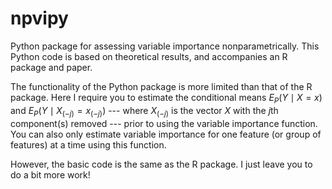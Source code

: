 # npvipy
Python package for assessing variable importance nonparametrically. This Python code is based on theoretical results, and accompanies an R package and paper. 

The functionality of the Python package is more limited than that of the R package. Here I require you to estimate the conditional means $E_P(Y \mid X = x)$ and $E_P(Y \mid X_{(-j)} = x_{(-j)})$ --- where $X_{(-j)}$ is the vector $X$ with the $j$th component(s) removed --- prior to using the variable importance function. You can also only estimate variable importance for one feature (or group of features) at a time using this function.

However, the basic code is the same as the R package. I just leave you to do a bit more work!
